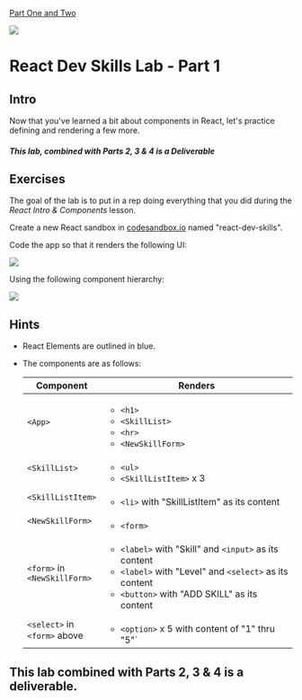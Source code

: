 [Part One and Two](https://codesandbox.io/s/react-dev-skills-3nbo0b)

<img src="https://i.imgur.com/pg98OTd.png">

# React Dev Skills Lab - Part 1

## Intro

Now that you've learned a bit about components in React, let's practice defining and rendering a few more.

##### This lab, combined with Parts 2, 3 & 4 is a Deliverable

## Exercises

The goal of the lab is to put in a rep doing everything that you did during the _React Intro & Components_ lesson.

Create a new React sandbox in [codesandbox.io](https://codesandbox.io) named "react-dev-skills".

Code the app so that it renders the following UI:

<img src="https://i.imgur.com/a1YSt4R.png">

Using the following component hierarchy:

<img src="https://i.imgur.com/Z7yRF8b.png">

## Hints

- React Elements are outlined in blue.

- The components are as follows:

  | Component | Renders |
  |---|---|
  | `<App>` | <ul><li>`<h1>`</li><li>`<SkillList>`</li><li>`<hr>`</li><li>`<NewSkillForm>`</li></ul> |
  | `<SkillList>` | <ul><li>`<ul>`</li><li>`<SkillListItem>` x 3</li></ul> |
  | `<SkillListItem>` | <ul><li>`<li>` with "SkillListItem" as its content</li></ul> |
  | `<NewSkillForm>` | <ul><li>`<form>`</li></ul> |
  | `<form>` in<br>`<NewSkillForm>`  | <ul><li>`<label>` with "Skill" and `<input>` as its content</li><li>`<label>` with "Level" and `<select>` as its content</li><li>`<button>` with "ADD SKILL" as its content</li></ul> |
  | `<select>` in<br>`<form>` above | <ul><li>`<option>` x 5 with content of "1" thru "5"`</li></ul> |

## This lab combined with Parts 2, 3 & 4 is a deliverable.